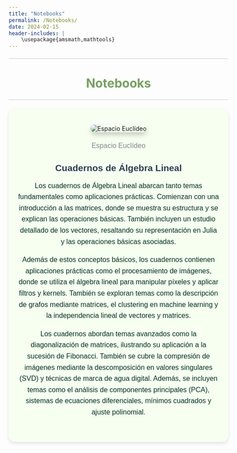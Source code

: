 ```yaml
---
title: "Notebooks"
permalink: /Notebooks/
date: 2024-02-15
header-includes: |
    \usepackage{amsmath,mathtools}
---
```


<script
  src="https://cdn.mathjax.org/mathjax/latest/MathJax.js?config=TeX-AMS-MML_HTMLorMML"
  type="text/javascript">
</script>

<html>
<head>
    <style>
        h1 {
            text-align: center; /* Centra el texto horizontalmente */
            color: rgba(72, 133, 45, 0.76); /* Cambia el color del texto a verde */
        }
    </style>
</head>
<body>

<style>

    .container {
      max-width: 800px;
      margin: 20px auto;
      overflow: hidden;
    }

    .person {
      display: flex;
      margin-bottom: 20px;
      justify-content: space-between;
      align-items: center;
      flex-wrap: wrap;
    }

    .person img {
      max-width: 200px;
      max-height: 200px;
      border-radius: 50%;
      margin-right: 20px;
      margin-left: 20px;
    }

    .person .info {
      flex: 1;
      text-align: left;
    }

    .person:nth-child(even) {
      flex-direction: row-reverse;
    }

    h2 {
      text-align: center;
      color: #333;
    }

    hr {
            border: none; /* Elimina el borde */
            height: 1px; /* Altura de la línea */
            background-color: #CCCCCC; /* Color de la línea */
            margin: 20px 0; /* Margen superior e inferior */
        }
  </style>
<hr>

<h1>Notebooks</h1>

<hr>

</body>
</html>

<div class="container" style="background-color: rgb(246, 255, 240); padding: 20px; border-radius: 15px; box-shadow: 0 4px 8px rgba(0, 0, 0, 0.1);">
    <div class="person">
        <div class="info" style="text-align: center; max-width: 900px; margin: 0 auto;">
            <div class="button-container">
            <a href="https://labmatecc.github.io/Notebooks/AlgebraLineal/" class="button"
            style="padding: 10px 20px; color: white; border: none; border-radius: 5px; text-decoration: none; font-weight: bold;"
            >Álgebra Lineal</a>
            </div>
            <!-- Imagen más grande y centrada con sombras -->
            <img src="https://keepcoding.io/wp-content/uploads/2023/01/image-122-1024x663.png" 
                 alt="Espacio Euclídeo" 
                 style="max-width: 100%; height: auto; border-radius: 10px; box-shadow: 0 6px 12px rgba(0, 0, 0, 0.2); margin-bottom: 20px;">
            <!-- Pie de página -->
            <footer style="text-align: center; margin-top: 2px; font-family: 'Arial', sans-serif; color: #7f8c8d; font-size: 16px;">
                Espacio Euclídeo
            </footer>
            <!-- Título destacado para hacer el texto más llamativo -->
            <h2 style="font-family: 'Arial', sans-serif; color: #2C3E50; font-weight: bold; margin-bottom: 15px;">Cuadernos de Álgebra Lineal</h2>
            <!-- Texto más llamativo con colores, espaciado y negrita -->
            <p style="font-family: 'Arial', sans-serif; color: #013220; font-size: 16px; line-height: 1.6; margin-bottom: 15px;">
                Los cuadernos de Álgebra Lineal abarcan tanto temas fundamentales como aplicaciones prácticas. Comienzan con una introducción a las matrices, donde se muestra su estructura y se explican las operaciones básicas. También incluyen un estudio detallado de los vectores, resaltando su representación en Julia y las operaciones básicas asociadas.
            </p>
            <p style="font-family: 'Arial', sans-serif; color: #013220; font-size: 16px; line-height: 1.6; margin-bottom: 15px;">
                Además de estos conceptos básicos, los cuadernos contienen aplicaciones prácticas como el procesamiento de imágenes, donde se utiliza el álgebra lineal para manipular píxeles y aplicar filtros y kernels. También se exploran temas como la descripción de grafos mediante matrices, el clustering en machine learning y la independencia lineal de vectores y matrices.
            </p>
            <p style="font-family: 'Arial', sans-serif; color: #013220; font-size: 16px; line-height: 1.6; margin-bottom: 15px;">
                Los cuadernos abordan temas avanzados como la diagonalización de matrices, ilustrando su aplicación a la sucesión de Fibonacci. También se cubre la compresión de imágenes mediante la descomposición en valores singulares (SVD) y técnicas de marca de agua digital. Además, se incluyen temas como el análisis de componentes principales (PCA), sistemas de ecuaciones diferenciales, mínimos cuadrados y ajuste polinomial.
            </p>
        </div>
    </div>
    
</div>



  <html>
<head>
    <style>
        .button-container {
            text-align: center; /* Centra el contenido horizontalmente */
        }


        .button {
            display: inline-block;
            padding: 10px 20px;
            border-radius: 20px; /* Esto hace que el botón tenga forma de pastilla */
            background-color: rgba(72, 133, 45, 0.76); /* Cambia el color del botón a verde */
            color: white; /* Cambia el color del texto a blanco */
            text-decoration: none; /* Elimina el subrayado predeterminado en los enlaces */
            font-size: 16px; /* Cambia el tamaño del texto */
            font-weight: bold; /* Hace que el texto sea más audaz */
            border: none; /* Elimina el borde del botón */
        }
    </style>
</head>
<body>

<hr>

<div class="container" style="background-color: rgb(246, 255, 240); padding: 20px; border-radius: 15px; box-shadow: 0 4px 8px rgba(0, 0, 0, 0.1);">
    <div class="person">
        <div class="info" style="text-align: center; max-width: 900px; margin: 0 auto;">
        <div class="button-container">
        <a href="https://labmatecc.github.io/Notebooks/AnalisisNumerico/" class="button"
        style="padding: 10px 20px; color: white; border: none; border-radius: 5px; text-decoration: none; font-weight: bold;"
        >Análisis Numérico</a>
        </div>
            <!-- Imagen más grande y centrada con sombras -->
            <img src="https://img1.wsimg.com/isteam/ip/8d767449-15bc-4e62-a794-e70427f7c7b3/Mallado-por-elementos-finitos.png" 
                 alt="Descripción de la imagen" 
                 style="max-width: 100%; height: auto; border-radius: 10px; box-shadow: 0 6px 12px rgba(0, 0, 0, 0.2); margin-bottom: 20px;">
            <!-- Pie de página -->
            <footer style="text-align: center; margin-top: 2px; font-family: 'Arial', sans-serif; color: #7f8c8d; font-size: 16px;">
                Malla en diferencias finitas
            </footer>
            <!-- Título destacado para hacer el texto más llamativo -->
            <h2 style="font-family: 'Arial', sans-serif; color: #2C3E50; font-weight: bold; margin-bottom: 15px;">Cuadernos de Análisis Numérico</h2>
            <!-- Texto más llamativo con colores, espaciado y negrita -->
            <p style="font-family: 'Arial', sans-serif; color: #013220; font-size: 16px; line-height: 1.6; margin-bottom: 15px;">
                Los cuadernos de Análisis Numérico comienzan mostrando la representación de números enteros y de punto flotante, mostrando cómo los errores de redondeo y los límites de precisión afectan los cálculos numéricos. También incluyen una introducción al cálculo simbólico con la librería Symbolics.
            </p>
            <p style="font-family: 'Arial', sans-serif; color: #013220; font-size: 16px; line-height: 1.6; margin-bottom: 15px;">
                En temas de comparación asintótica, se definen conceptos como el orden asintótico para sucesiones y se utilizan ejemplos gráficos para ilustrar la convergencia. Se abordan la convergencia lineal, superlineal y la expansión de Taylor para la aproximación de funciones.
            </p>
            <p style="font-family: 'Arial', sans-serif; color: #013220; font-size: 16px; line-height: 1.6; margin-bottom: 15px;">
                Los métodos numéricos para encontrar raíces de funciones, como bisección, Newton y punto fijo, son explorados con implementaciones prácticas en el cuaderno Ecuaciones No Lineales. También se discuten ecuaciones lineales, incluyendo la factorización LU y de Cholesky, con ejemplos en Julia.
            </p>
            <p style="font-family: 'Arial', sans-serif; color: #013220; font-size: 16px; line-height: 1.6; margin-bottom: 15px;">
                El cuaderno sobre Círculos de Gershgorin presenta métodos para localizar valores propios de matrices, extendiendo la teoría a discos de Brauer y discos generalizados de Gershgorin.
            </p>
            <p style="font-family: 'Arial', sans-serif; color: #013220; font-size: 16px; line-height: 1.6; margin-bottom: 15px;">
                La interpolación se aborda mediante polinomios y splines, mostrando cómo garantizar la suavidad en los puntos de unión y aplicaciones en datos caligráficos. El ajuste de curvas incluye enfoques como el ajuste lineal y polinómico cúbico, aplicados al crecimiento de tumores en ratones.
            </p>
            <p style="font-family: 'Arial', sans-serif; color: #013220; font-size: 16px; line-height: 1.6; margin-bottom: 15px;">
                Finalmente, los métodos de integración numérica como las sumas de Riemann, la regla del trapecio y la regla de Simpson se ilustran con ejemplos prácticos. El método de elementos finitos se utiliza para resolver ecuaciones como la de Poisson, aplicando discretización y condiciones de frontera en dominios unidimensionales y bidimensionales.
            </p>
        </div>
    </div>
</div>

<hr>

<div class="container" style="background-color: rgb(246, 255, 240); padding: 20px; border-radius: 15px; box-shadow: 0 4px 8px rgba(0, 0, 0, 0.1);">
    <div class="person">
        <div class="info" style="text-align: center; max-width: 900px; margin: 0 auto;">
        <div class="button-container">
        <a href="https://labmatecc.github.io/Notebooks/EDO/" class="button"
        style="padding: 10px 20px; color: white; border: none; border-radius: 5px; text-decoration: none; font-weight: bold;"
        >Ecuaciones Diferenciales Ordinarias</a>
        </div>
            <!-- Imagen más grande y centrada con sombras -->
            <img src="https://bachilleratovirtual.com/aula/pluginfile.php/6562/mod_lesson/page_contents/2536/Fasorxva.gif" 
                 alt="Descripción de la imagen" 
                 style="max-width: 100%; height: auto; border-radius: 10px; box-shadow: 0 6px 12px rgba(0, 0, 0, 0.2); margin-bottom: 20px;">
            <!-- Pie de página -->
            <footer style="text-align: center; margin-top: 2px; font-family: 'Arial', sans-serif; color: #7f8c8d; font-size: 16px;">
                Movimiento armónico simple
            </footer>
            <!-- Título destacado para hacer el texto más llamativo -->
            <h2 style="font-family: 'Arial', sans-serif; color: #2C3E50; font-weight: bold; margin-bottom: 15px;">Cuadernos sobre Ecuaciones Diferenciales Ordinarias</h2>
            <!-- Texto más llamativo con colores, espaciado y negrita -->
            <p style="font-family: 'Arial', sans-serif; color: #013220; font-size: 16px; line-height: 1.6; margin-bottom: 15px;">
                Los cuadernos sobre ecuaciones diferenciales ordinarias abarcan una amplia gama de temas matemáticos y prácticos. Desde la introducción a la modelación matemática y las ecuaciones diferenciales hasta la resolución de problemas específicos como el crecimiento de poblaciones, el movimiento de planetas o la dosificación de medicamentos, estos cuadernos ofrecen un panorama completo de cómo las ecuaciones diferenciales se aplican en diferentes contextos.
            </p>
            <p style="font-family: 'Arial', sans-serif; color: #013220; font-size: 16px; line-height: 1.6; margin-bottom: 15px;">
                Además, exploran técnicas numéricas y analíticas para resolver ecuaciones, ajustar modelos a datos experimentales y comprender fenómenos naturales y sociales.
            </p>
        </div>
    </div>
</div>

<hr>

<!-- Contenedor para el curso de Ciencias de la Computación y la Programación -->
<div class="container" style="background-color: rgb(246, 255, 240); padding: 20px; border-radius: 15px; box-shadow: 0 4px 8px rgba(0, 0, 0, 0.1);">
    <div class="person">
        <div class="info" style="text-align: center; max-width: 900px; margin: 0 auto;">
        <div class="button-container" style="text-align: center; margin: 20px 0;">
            <a href="https://labmatecc.github.io/Notebooks/IntroCCyP" class="button" style="padding: 10px 20px; color: white; border: none; border-radius: 5px; text-decoration: none; font-weight: bold;">Introducción a las Ciencias de la Computación y la Programación</a>
        </div>
            <!-- Imagen centrada -->
            <img src="https://i.ytimg.com/vi/CxGSnA-RTsA/hq720.jpg?sqp=-oaymwEhCK4FEIIDSFryq4qpAxMIARUAAAAAGAElAADIQj0AgKJD&rs=AOn4CLB81zDsfTaH6F6crVu5J-kDJDouAQ" 
                 alt="Descripción de la imagen" 
                 style="max-width: 100%; height: auto; border-radius: 10px; box-shadow: 0 6px 12px rgba(0, 0, 0, 0.2); margin-bottom: 20px;">
            <!-- Pie de página -->
            <footer style="text-align: center; margin-top: 2px; font-family: 'Arial', sans-serif; color: #7f8c8d; font-size: 16px;">
                ¿Que son las Ciencias de la Computación?
            </footer>
            <h2 style="font-family: 'Arial', sans-serif; color: #2C3E50; font-weight: bold; margin-bottom: 15px;">Introducción a las Ciencias de la Computación y la Programación</h2>
            <p style="font-family: 'Arial', sans-serif; color: #013220; font-size: 16px; line-height: 1.6; margin-bottom: 15px;">
                Los cuadernos sobre el curso Introducción a las Ciencias de la Computación y la Programación están en construcción.
            </p>
        </div>
    </div>
</div>

<hr>

<!-- Contenedor para el curso de Optimización -->
<div class="container" style="background-color: rgb(246, 255, 240); padding: 20px; border-radius: 15px; box-shadow: 0 4px 8px rgba(0, 0, 0, 0.1);">
    <div class="person">
        <div class="info" style="text-align: center; max-width: 900px; margin: 0 auto;">
        <div class="button-container" style="text-align: center; margin: 20px 0;">
            <a href="https://labmatecc.github.io/Notebooks/Optimizacion" class="button" style="padding: 10px 20px; color: white; border: none; border-radius: 5px; text-decoration: none; font-weight: bold;">Optimización</a>
        </div>
            <!-- Imagen centrada -->
            <img src="https://chalmersindustriteknik.se/app/uploads/Optimering_overgripande.jpg" 
                 alt="Descripción de la imagen" 
                 style="max-width: 100%; height: auto; border-radius: 10px; box-shadow: 0 6px 12px rgba(0, 0, 0, 0.2); margin-bottom: 20px;">
            <!-- Pie de página -->
            <footer style="text-align: center; margin-top: 2px; font-family: 'Arial', sans-serif; color: #7f8c8d; font-size: 16px;">
                Mathematical optimization models
            </footer>
            <h2 style="font-family: 'Arial', sans-serif; color: #2C3E50; font-weight: bold; margin-bottom: 15px;">Cuadernos sobre Optimización</h2>
            <p style="font-family: 'Arial', sans-serif; color: #013220; font-size: 16px; line-height: 1.6; margin-bottom: 15px;">
                Los cuadernos sobre optimización muestran temas clave en la mejora de decisiones y procesos. En el problema de la dieta, se busca la combinación óptima de alimentos para satisfacer requisitos nutricionales a bajo costo, influenciados por el problema de Stigler, con implicaciones de seguridad alimentaria. El cuaderno de métodos de descenso explora técnicas de optimización numérica, incluyendo el descenso de gradiente y el método de Newton, con aplicaciones prácticas y visualizaciones para facilitar la comprensión.
            </p>
        </div>
    </div>
</div>

<hr>


<!-- Contenedor para el curso de Probabilidad-->
<div class="container" style="background-color: rgb(246, 255, 240); padding: 20px; border-radius: 15px; box-shadow: 0 4px 8px rgba(0, 0, 0, 0.1);">
    <div class="person">
        <div class="info" style="text-align: center; max-width: 900px; margin: 0 auto;">
        <div class="button-container" style="text-align: center; margin: 20px 0;">
            <a href="https://labmatecc.github.io/Notebooks/Probabilidad/" class="button" style="padding: 10px 20px; color: white; border: none; border-radius: 5px; text-decoration: none; font-weight: bold;">Probabilidad</a>
        </div>
            <!-- Imagen centrada -->
            <img src="https://labmatecc.github.io/Imágenes/Gif_de_movimiento_browniano.gif" 
                 alt="Descripción de la imagen" 
                 style="max-width: 100%; height: auto; border-radius: 10px; box-shadow: 0 6px 12px rgba(0, 0, 0, 0.2); margin-bottom: 20px;">
            <footer style="text-align: center; margin-top: 2px; font-family: 'Arial', sans-serif; color: #7f8c8d; font-size: 16px;">
                Movimiento Browniano
            </footer>
            <h2 style="font-family: 'Arial', sans-serif; color: #2C3E50; font-weight: bold; margin-bottom: 15px;">Cuadernos sobre Probabilidad</h2>
            <p style="font-family: 'Arial', sans-serif; color: #013220; font-size: 16px; line-height: 1.6; margin-bottom: 15px;">
                Los cuadernos sobre probabilidad se enfocan en diversos temas. Descripción en curso.
            </p>
        </div>
    </div>
</div>

<hr>

<!-- Contenedor para el curso de Procesamiento de imágenes -->
<div class="container" style="background-color: rgb(246, 255, 240); padding: 20px; border-radius: 15px; box-shadow: 0 4px 8px rgba(0, 0, 0, 0.1);">
    <div class="person">
        <div class="info" style="text-align: center; max-width: 900px; margin: 0 auto;">
        <div class="button-container" style="text-align: center; margin: 20px 0;">
            <a href="https://labmatecc.github.io/Notebooks/ProcesamientoDeImagenes/" class="button" style="padding: 10px 20px; color: white; border: none; border-radius: 5px; text-decoration: none; font-weight: bold;">Procesamiento de Imágenes</a>
        </div>
            <!-- Imagen centrada -->
            <img src="https://www.wolfram.com/language/12/new-in-image-processing/assets.en/featuredimage.png.en" 
                 alt="Descripción de la imagen" 
                 style="max-width: 100%; height: auto; border-radius: 10px; box-shadow: 0 6px 12px rgba(0, 0, 0, 0.2); margin-bottom: 20px;">
            <footer style="text-align: center; margin-top: 2px; font-family: 'Arial', sans-serif; color: #7f8c8d; font-size: 16px;">
                Procesamiento de Imágenes
            </footer>
            <h2 style="font-family: 'Arial', sans-serif; color: #2C3E50; font-weight: bold; margin-bottom: 15px;">Cuadernos sobre Procesamiento de Imágenes</h2>
            <p style="font-family: 'Arial', sans-serif; color: #013220; font-size: 16px; line-height: 1.6; margin-bottom: 15px;">
                Los cuadernos sobre procesamiento de imágenes exploran conceptos fundamentales y avanzados. Descripción en curso.
            </p>
        </div>
    </div>
</div>

<hr>

<!-- Contenedor para el curso de Variable Compleja -->
<div class="container" style="background-color: rgb(246, 255, 240); padding: 20px; border-radius: 15px; box-shadow: 0 4px 8px rgba(0, 0, 0, 0.1);">
    <div class="person">
        <div class="info" style="text-align: center; max-width: 900px; margin: 0 auto;">
        <div class="button-container" style="text-align: center; margin: 20px 0;">
            <a href="https://labmatecc.github.io/Notebooks/VariableCompleja/" class="button" style="padding: 10px 20px; color: white; border: none; border-radius: 5px; text-decoration: none; font-weight: bold;">Variable Compleja</a>
        </div>
            <!-- Imagen centrada -->
            <img src="https://xciencia.wordpress.com/wp-content/uploads/2013/07/conjunto-de-mandelbrot-wikimedia-commons.png" 
                 alt="Descripción de la imagen" 
                 style="max-width: 100%; height: auto; border-radius: 10px; box-shadow: 0 6px 12px rgba(0, 0, 0, 0.2); margin-bottom: 20px;">
            <footer style="text-align: center; margin-top: 2px; font-family: 'Arial', sans-serif; color: #7f8c8d; font-size: 16px;">
                Conjunto de Mandelbrot
            </footer>
            <h2 style="font-family: 'Arial', sans-serif; color: #2C3E50; font-weight: bold; margin-bottom: 15px;">Cuadernos sobre Variable Compleja</h2>
            <p style="font-family: 'Arial', sans-serif; color: #013220; font-size: 16px; line-height: 1.6; margin-bottom: 15px;">
                Los cuadernos sobre variable compleja se enfocan en diversos temas. Desde la introducción a la representación y operaciones básicas con números complejos hasta la visualización de funciones complejas y la exploración de conjuntos de Julia utilizando técnicas iterativas y de graficación en el plano complejo, estos cuadernos ofrecen un completo panorama de cómo se estudian y aplican los conceptos de variable compleja en Julia.
            </p>
        </div>
    </div>
</div>




<hr>
<!-- Contenedor para referencias de imágenes -->
<div class="container" style="background-color: rgb(246, 255, 240); padding: 20px; border-radius: 15px; box-shadow: 0 4px 8px rgba(0, 0, 0, 0.1); margin-top: 20px;">
    <div class="info" style="text-align: center; max-width: 900px; margin: 0 auto;">
        <!-- Imagen centrada y más pequeña -->
        <img src="https://apastyle.apa.org/images/references-page-category_tcm11-282727_w1024_n.jpg" 
             alt="Descripción de la imagen" 
             style="max-width: 50%; height: auto; border-radius: 10px; box-shadow: 0 6px 12px rgba(0, 0, 0, 0.2); margin-bottom: 20px;">
        <footer style="text-align: center; margin-top: 2px; font-family: 'Arial', sans-serif; color: #7f8c8d; font-size: 16px;">
                Créditos de las imagenes
            </footer>
        <!-- Título más grande -->
        <h2 style="font-family: 'Arial', sans-serif; font-size: 28px; color: #2C3E50; font-weight: bold; margin-bottom: 15px;">
            Imágenes tomadas de
        </h2>
        <div class="references" style="text-align: start; max-width: 900px; margin: 0 auto; font-size: 16px; color: #013220;">
            <!-- Uso de flex para alinear el texto y el enlace -->
            <p style="font-family: 'Arial', sans-serif; line-height: 1.6;">
                <span style="display: flex; justify-content: space-between;">
                    <span>1. Álgebra Lineal</span> 
                    <a href="https://es.wikipedia.org/wiki/%C3%81lgebra_lineal" target="_blank" style="color: #3498db; text-decoration: none;">Espacio Euclídeo</a>
                </span>
                <span style="display: flex; justify-content: space-between;">
                    <span>2. Análisis Numérico</span> 
                    <a href="https://mastercad.com.mx/blog/f/m%C3%A9todo-de-elementos-finitos-con-catia-v5?blogcategory=Desafios+masterCAD" target="_blank" style="color: #3498db; text-decoration: none;">Malla en diferencias finitas</a>
                </span>
                <span style="display: flex; justify-content: space-between;">
                    <span>3. Ecuaciones Diferenciales Ordinarias</span> 
                    <a href="https://bachilleratovirtual.com/aula/mod/lesson/view.php?id=5804" target="_blank" style="color: #3498db; text-decoration: none;">Movimiento armónico simple</a>
                </span>
                <span style="display: flex; justify-content: space-between;">
                    <span>4. Introducción a las Ciencias de la Computación y la Programación</span> 
                    <a href="https://www.youtube.com/watch?app=desktop&v=CxGSnA-RTsA" target="_blank" style="color: #3498db; text-decoration: none;">Computer Science</a>
                </span>
                <span style="display: flex; justify-content: space-between;">
                    <span>5. Optimización</span> 
                    <a href="https://chalmersindustriteknik.se/en/expertise/applied-ai/applied-mathematics-and-optimization/" target="_blank" style="color: #3498db; text-decoration: none;">Mathematical optimization models</a>
                </span>
                <span style="display: flex; justify-content: space-between;">
                    <span>6. Procesamiento de Imágenes</span> 
                    <a href="https://www.wolfram.com/language/12/new-in-image-processing/" target="_blank" style="color: #3498db; text-decoration: none;">Procesamiento de Imágenes </a>
                </span>
                <span style="display: flex; justify-content: space-between;">
                    <span>7. Variable Compleja</span> 
                    <a href="https://xciencia.wordpress.com/tag/benoit-mandelbrot/" target="_blank" style="color: #3498db; text-decoration: none;">Conjunto de Mandelbrot</a>
                </span>
                <span style="display: flex; justify-content: space-between;">
                    <span>8. Referencias</span> 
                    <a href="https://apastyle.apa.org/style-grammar-guidelines/references" target="_blank" style="color: #3498db; text-decoration: none;">References</a>
                </span>
            </p>
        </div>
    </div>
</div>






<hr>


